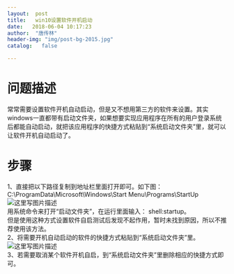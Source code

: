 ```yaml
---
layout:  post
title:   win10设置软件开机启动
date:   2018-06-04 10:17:23
author:  "唐传林"
header-img: "img/post-bg-2015.jpg"
catalog:   false

---
```

#  问题描述

常常需要设置软件开机自动启动，但是又不想用第三方的软件来设置。其实windows一直都带有启动文件夹，如果想要实现应用程序在所有的用户登录系统后都能自动启动，就把该应用程序的快捷方式粘贴到“系统启动文件夹”里，就可以让软件开机自动启动了。

#  步骤

1、直接把以下路径复制到地址栏里面打开即可。如下图：  
C:\ProgramData\Microsoft\Windows\Start Menu\Programs\StartUp  
![这里写图片描述](http://img-blog.csdn.net/20180604100018530?watermark/2/text/aHR0cHM6Ly9ibG9nLmNzZG4ubmV0L1RhbmdfQ2h1YW5saW4=/font/5a6L5L2T/fontsize/400/fill/I0JBQkFCMA==/dissolve/70)  
用系统命令来打开“启动文件夹”，在运行里面输入： shell:startup。  
但是使用这种方式设置软件自启测试后发现不起作用，暂时未找到原因，所以不推荐使用该方法。  
2、将需要开机自动启动的软件的快捷方式粘贴到“系统启动文件夹”里。  
![这里写图片描述](http://img-blog.csdn.net/20180604100910751?watermark/2/text/aHR0cHM6Ly9ibG9nLmNzZG4ubmV0L1RhbmdfQ2h1YW5saW4=/font/5a6L5L2T/fontsize/400/fill/I0JBQkFCMA==/dissolve/70)  
3、若需要取消某个软件开机自启，到“系统启动文件夹”里删除相应的快捷方式即可。

